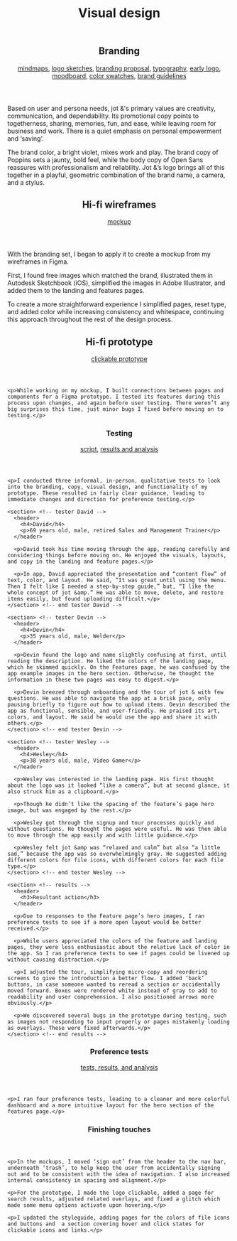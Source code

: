 <header>
  <h1>Visual design</h1>
</header>

<section> <!-- branding -->
  <header>
    <h2>Branding</h2>
    <p>
      <a href="https://photos.app.goo.gl/Wyf7B3deGEDaxchk8">mindmaps</a>,
      <a href="https://photos.app.goo.gl/FGLEMWGuJFmU9oj48">logo sketches</a>,
      <a href="https://docs.google.com/document/d/1fCO2RPUGGQbRs-ilYqbBW_Pvqi288wHn3e4nt6pvd-A/edit?usp=sharing">branding proposal</a>,
      <a href="https://docs.google.com/document/d/1b7SafgEjHRRlXXqZwV6pmliF-Pn1tAzwdEbWHZb-tvI/edit?usp=sharing">typography</a>,
      <a href="https://www.figma.com/file/CfpIBwyVwB74Wu6BspiQVu3B/jotLogo?node-id=31%3A111">early logo</a>,
      <a href="https://www.figma.com/file/sPrr8Vwo9gfqZRklDZx3p5/jot-and-StyleGuide?node-id=8%3A4">moodboard</a>,
      <a href="https://www.figma.com/file/sPrr8Vwo9gfqZRklDZx3p5/jot-and-StyleGuide?node-id=29%3A0">color swatches</a>,
      <a href="https://www.figma.com/file/idH7UGMaXpEbwsGRZWKLKD/jot-and-Styleguide?node-id=140%3A0">brand guidelines</a>
    </p>
  </header>

  <p>Based on user and persona needs, jot &amp's primary values are creativity, communication, and dependability. Its promotional copy points to togetherness, sharing, memories, fun, and ease, while leaving room for business and work. There is a quiet emphasis on personal empowerment and ‘saving’.</p>

  <p>The brand color, a bright violet, mixes work and play. The brand copy of Poppins sets a jaunty, bold feel, while the body copy of Open Sans reassures with professionalism and reliability. Jot &amp’s logo brings all of this together in a playful, geometric combination of the brand name, a camera, and a stylus.</p>
</section> <!-- end branding -->

<section> <!-- hi-fi wireframes -->
  <header>
    <h2>Hi-fi wireframes</h2>
    <p><a href="https://www.figma.com/file/BvOs1gYiZ40By1v86qFXTL/cloudRefine">mockup</a></p>
  </header>

  <p>With the branding set, I began to apply it to create a mockup from my wireframes in Figma.</p>

  <p>First, I found free images which matched the brand, illustrated them in Autodesk Sketchbook (iOS), simplified the images in Adobe Illustrator, and added them to the landing and features pages.</p>

  <p>To create a more straightforward experience I simplified pages, reset type, and added color while increasing consistency and whitespace, continuing this approach throughout the rest of the design process.</p>

  <section> <!-- hi-fi prototype -->
    <header>
      <h2>Hi-fi prototype</h2>
      <p><a href="https://www.figma.com/proto/BvOs1gYiZ40By1v86qFXTL/cloudRefine?scaling=min-zoom">clickable prototype</a></p>
    </header>

    <p>While working on my mockup, I built connections between pages and components for a Figma prototype. I tested its features during this process upon changes, and again before user testing. There weren’t any big surprises this time, just minor bugs I fixed before moving on to testing.</p>
  </section> <!-- end hi-fi prototype -->

  <section> <!-- testing -->
    <header>
      <h3>Testing</h3>
      <p><a href="https://docs.google.com/document/d/17_bbxnWsodth0zANs9ScN6jnsRaxHzyOO1Dx5RtIA5o/edit?usp=sharing" >script</a>, <a href="https://docs.google.com/document/d/1d8AtdfETmOCmeqdB7ep-7KK-fPyiaY03M3pzOEmaZ6w/edit?usp=sharing" >results and analysis</a></p>
    </header>

    <p>I conducted three informal, in-person, qualitative tests to look into the branding, copy, visual design, and functionality of my prototype. These resulted in fairly clear guidance, leading to immediate changes and direction for preference testing.</p>

    <section> <!-- tester David -->
      <header>
        <h4>David</h4>
        <p>69 years old, male, retired Sales and Management Trainer</p>
      </header>

      <p>David took his time moving through the app, reading carefully and considering things before moving on. He enjoyed the visuals, layouts, and copy in the landing and feature pages.</p>

      <p>In app, David appreciated the presentation and “content flow” of text, color, and layout. He said, “It was great until using the menu. Then I felt like I needed a step-by-step guide,” but, “I like the whole concept of jot &amp.” He was able to move, delete, and restore items easily, but found uploading difficult.</p>
    </section> <!-- end tester David -->

    <section> <!-- tester Devin -->
      <header>
        <h4>Devin</h4>
        <p>35 years old, male, Welder</p>
      </header>

      <p>Devin found the logo and name slightly confusing at first, until reading the description. He liked the colors of the landing page, which he skimmed quickly. On the Features page, he was confused by the app example images in the hero section. Otherwise, he thought the information in these two pages was easy to digest.</p>

      <p>Devin breezed through onboarding and the tour of jot & with few questions. He was able to navigate the app at a brisk pace, only pausing briefly to figure out how to upload items. Devin described the app as functional, sensible, and user-friendly. He praised its art, colors, and layout. He said he would use the app and share it with others.</p>
    </section> <!-- end tester Devin -->

    <section> <!-- tester Wesley -->
      <header>
        <h4>Wesley</h4>
        <p>38 years old, male, Video Gamer</p>
      </header>

      <p>Wesley was interested in the landing page. His first thought about the logo was it looked “like a camera”, but at second glance, it also struck him as a clipboard.</p>

      <p>Though he didn’t like the spacing of the feature’s page hero image, but was engaged by the rest.</p>

      <p>Wesley got through the signup and tour processes quickly and without questions. He thought the pages were useful. He was then able to move through the app easily and with little guidance.</p>

      <p>Wesley felt jot &amp was “relaxed and calm” but also “a little sad,” because the app was so overwhelmingly gray. He suggested adding different colors for file icons, with different colors for each file type.</p>
    </section> <!-- end tester Wesley -->

    <section> <!-- results -->
      <header>
        <h3>Resultant action</h3>
      </header>

      <p>Due to responses to the Feature page’s hero images, I ran preference tests to see if a more open layout would be better received.</p>

      <p>While users appreciated the colors of the feature and landing pages, they were less enthusiastic about the relative lack of color in the app. So I ran preference tests to see if pages could be livened up without causing distraction.</p>

      <p>I adjusted the tour, simplifying micro-copy and reordering screens to give the introduction a better flow. I added ‘back’ buttons, in case someone wanted to reread a section or accidentally moved forward. Boxes were rendered white instead of gray to add to readability and user comprehension. I also positioned arrows more obviously.</p>

      <p>We discovered several bugs in the prototype during testing, such as images not responding to input properly or pages mistakenly loading as overlays. These were fixed afterwards.</p>
    </section> <!-- end results -->
  </section> <!-- end testing -->

  <section> <!-- preference tests -->
    <header>
      <h3>Preference tests</h3>
      <p><a href="https://docs.google.com/document/d/1oKUHSqGzvwyJrSO2bsXQD86Igto7JDxRwu_BxuoYFYs/edit?usp=sharing">tests, results, and analysis</a></p>
    </header>

    <p>I ran four preference tests, leading to a cleaner and more colorful dashboard and a more intuitive layout for the hero section of the features page.</p>

  </section> <!-- end preference tests -->

  <section> <!-- finishing touches -->
    <header>
      <h3>Finishing touches</h3>
    </header>

    <p>In the mockups, I moved ‘sign out’ from the header to the nav bar, underneath ‘trash’, to help keep the user from accidentally signing out and to be consistent with the idea of navigation. I also increased internal consistency in spacing and alignment.</p>

    <p>For the prototype, I made the logo clickable, added a page for search results, adjusted related overlays, and fixed a glitch which made some menu options activate upon hovering.</p>

    <p>I updated the styleguide, adding pages for the colors of file icons and buttons and  a section covering hover and click states for clickable icons and links.</p>
  </section> <!-- end finishing touches -->
</section> <!-- end hi-fi wireframes -->

